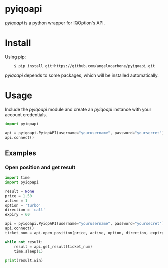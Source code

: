 # pyiqoapi

_pyiqoapi_ is a python wrapper for IQOption's API.

# Install

Using pip:
```console
    $ pip install git+https://github.com/angelocarbone/pyiqoapi.git
```
_pyiqoapi_ depends to some packages, which will be installed automatically.

# Usage

Include the _pyiqoapi_ module and create an _pyiqoapi_ instance with your account credentials.
```python
import pyiqoapi

api = pyiqoapi.PyiqoAPI(username="yourusername", password="yoursecret")
api.connect()
```

## Examples

### Open position and get result
```python
import time
import pyiqoapi

result = None
price = 1.50   
active = 1
option = 'turbo'
direction = 'call'
expiry = 60

api = pyiqoapi.PyiqoAPI(username="yourusername", password="yoursecret")
api.connect()
ticket_num = api.open_position(price, active, option, direction, expiry)

while not result:
    result = api.get_result(ticket_num)
    time.sleep(1)
    
print(result.win)
```
